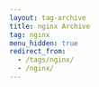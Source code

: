 ```yaml
---
layout: tag-archive
title: nginx Archive
tag: nginx
menu_hidden: true
redirect_from:
  - /tags/nginx/
  - /nginx/
---
```

